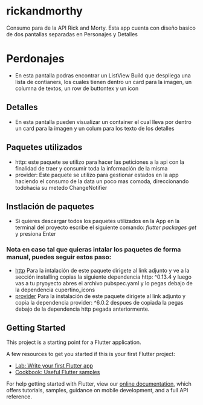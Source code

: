 # rickandmorthy

Consumo para de la API Rick and Morty.
Esta app cuenta con diseño basico de dos pantallas separadas en Personajes y Detalles
# Perdonajes 
- En esta pantalla podras encontrar un ListView Build que despliega una lista de contianers, los cuales tienen dentro un card para la imagen, un columna de textos, un row de buttontex y un icon

## Detalles
- En esta pantalla pueden visualizar un container el cual lleva por dentro un card para la imagen y un colum para los texto de los detalles

## Paquetes utilizados 
- http: este paquete se utilizo para hacer las peticiones a la api con la finalidad de traer y consumir toda la información de la misma
- provider: Este paquete se utilizo para gestionar estados en la app haciendo el consumo de la data un poco mas comoda, direccionando todohacia su metedo ChangeNotifier

## Instlación de paquetes 
- Si quieres descargar todos los paquetes utilizados en la App en la terminal del proyecto escribe el siguiente comando: *flutter packages get* y presiona Enter

### Nota en caso tal que quieras intalar los paquetes de forma manual, puedes seguir estos paso:
- [http](https://pub.dev/packages/http) Para la intalación de este paquete dirigete al link adjunto y ve a la sección installing copias la siguiente dependencia 
  http: ^0.13.4 y luego vas a tu pryoyecto abres el archivo pubspec.yaml y lo pegas debajo de la dependencia cupertino_icons
- [provider](https://pub.dev/packages/provider/install) Para la instalación de este paquete dirigete al link adjunto y copia la dependencia provider: ^6.0.2 despues de copiada la pegas debajo de la dependencia http pegada anteriormente.

## Getting Started

This project is a starting point for a Flutter application.

A few resources to get you started if this is your first Flutter project:

- [Lab: Write your first Flutter app](https://flutter.dev/docs/get-started/codelab)
- [Cookbook: Useful Flutter samples](https://flutter.dev/docs/cookbook)

For help getting started with Flutter, view our
[online documentation](https://flutter.dev/docs), which offers tutorials,
samples, guidance on mobile development, and a full API reference.
